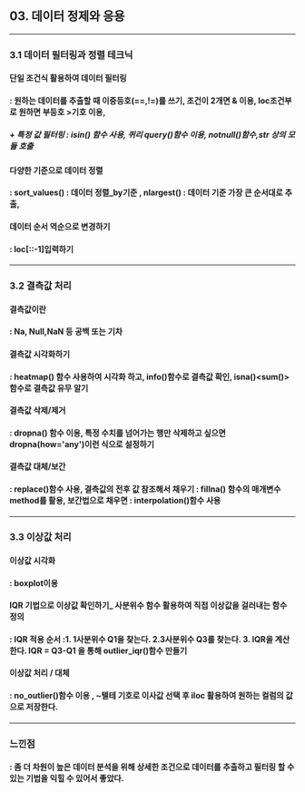 ## 03. 데이터 정제와 응용

________________________________________________________
### 3.1 데이터 필터링과 정렬 테크닉


#### 단일 조건식 활용하여 데이터 필터링 
#### : 원하는 데이터를 추출할 때 이중등호(==,!=)를 쓰기, 조건이 2개면 & 이용, loc조건부로 원하면 부등호 >기호 이용,
##### + 특정 값 필터링 : isin() 함수 사용, 퀴리 query()함수 이용, notnull()함수,str 상의 모듈 호출
#### 다양한 기준으로 데이터 정렬 
#### : sort_values() : 데이터 정렬_by기준 , nlargest() : 데이터 기준 가장 큰 순서대로 추출,
#### 데이터 순서 역순으로 변경하기
#### : loc[::-1]입력하기

________________________________________________________
### 3.2 결측값 처리
#### 결측값이란
#### : Na, Null,NaN 등 공백 또는 기차
#### 결측값 시각화하기
#### : heatmap() 함수 사용하여 시각화 하고, info()함수로 결측값 확인, isna()<sum()>함수로 결측값 유무 알기
#### 결측값 삭제/제거
#### : dropna() 함수 이용, 특정 수치를 넘어가는 행만 삭제하고 싶으면 dropna(how='any')이런 식으로 설정하기
#### 결측값 대체/보간
#### : replace()함수 사용, 결측값의 전후 값 참조해서 채우기 : fillna() 함수의 매개변수 method를 활용, 보간법으로 채우면 : interpolation()함수 사용

__________________________________________________________
### 3.3 이상값 처리
#### 이상값 시각화 
#### : boxplot이용
#### IQR 기법으로 이상값 확인하기_ 사분위수 함수 활용하여 직접 이상값을 걸러내는 함수 정의
#### : IQR 적용 순서 :1. 1사분위수 Q1을 찾는다. 2.3사분위수 Q3를 찾는다. 3. IQR을 계산한다. IQR = Q3-Q1 을 통해 outlier_iqr()함수 만들기
#### 이상값 처리 / 대체
#### : no_outlier()함수 이용 , ~텔테 기호로 이사값 선택 후 iloc 활용하여 원하는 컬럼의 값으로 저장한다.  

__________________________________________________________
### 느낀점 
#### : 좀 더 차원이 높은 데이터 분석을 위해 상세한 조건으로 데이터를 추출하고 필터링 할 수 있는 기법을 익힐 수 있어서 좋았다.
